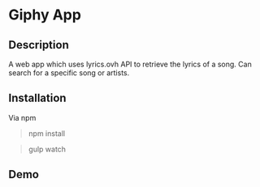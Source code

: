 # Giphy App

## Description

A web app which uses lyrics.ovh API to retrieve the lyrics of a song. Can search for a specific song or artists.

## Installation

Via npm

> npm install

> gulp watch

## Demo
